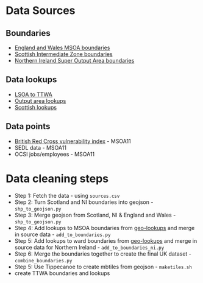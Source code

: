 # Data Sources

## Boundaries

- [England and Wales MSOA boundaries](https://geoportal.statistics.gov.uk/datasets/middle-layer-super-output-areas-december-2011-boundaries-ew-bgc)
- [Scottish Intermediate Zone boundaries](https://data.gov.uk/dataset/133d4983-c57d-4ded-bc59-390c962ea280/intermediate-zone-boundaries-2011)
- [Northern Ireland Super Output Area boundaries](https://www.nisra.gov.uk/publications/super-output-area-boundaries-gis-format)

## Data lookups

- [LSOA to TTWA](https://geoportal.statistics.gov.uk/datasets/lower-layer-super-output-area-2011-to-travel-to-work-area-december-2011-lookup-in-the-united-kingdom)
- [Output area lookups](https://geoportal.statistics.gov.uk/datasets/output-area-to-lower-layer-super-output-area-to-middle-layer-super-output-area-to-local-authority-district-december-2011-lookup-in-england-and-wales)
- [Scottish lookups](https://www2.gov.scot/Topics/Statistics/sns/SNSRef/DZ2011Lookups)

## Data points

- [British Red Cross vulnerability index]() - MSOA11
- SEDL data - MSOA11
- OCSI jobs/employees - MSOA11

# Data cleaning steps

- Step 1: Fetch the data - using `sources.csv`
- Step 2: Turn Scotland and NI boundaries into geojson - `shp_to_geojson.py`
- Step 3: Merge geojson from Scotland, NI & England and Wales - `shp_to_geojson.py`
- Step 4: Add lookups to MSOA boundaries from [geo-lookups](https://github.com/drkane/geo-lookups/) and merge in source data - `add_to_boundaries.py`
- Step 5: Add lookups to ward boundaries from [geo-lookups](https://github.com/drkane/geo-lookups/) and merge in source data for Northern Ireland - `add_to_boundaries_ni.py`
- Step 6: Merge the boundaries together to create the final UK dataset - `combine_boundaries.py`
- Step 5: Use Tippecanoe to create mbtiles from geojson - `maketiles.sh`
- create TTWA boundaries and lookups

